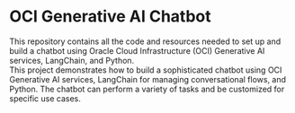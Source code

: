 # OCI Generative AI Chatbot<br>
This repository contains all the code and resources needed to set up and build a chatbot using Oracle Cloud Infrastructure (OCI) Generative AI services, LangChain, and Python.<br>
This project demonstrates how to build a sophisticated chatbot using OCI Generative AI services, LangChain for managing conversational flows, and Python. The chatbot can perform a variety of tasks and be customized for specific use cases.
